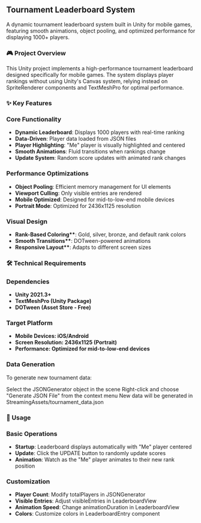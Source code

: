 ## Tournament Leaderboard System

A dynamic tournament leaderboard system built in Unity for mobile games, featuring smooth animations, object pooling, and optimized performance for displaying 1000+ players.

### 🎮 Project Overview

This Unity project implements a high-performance tournament leaderboard designed specifically for mobile games. The system displays player rankings without using Unity's Canvas system, relying instead on SpriteRenderer components and TextMeshPro for optimal performance.

### ✨ Key Features

### Core Functionality

- **Dynamic Leaderboard**: Displays 1000 players with real-time ranking
- **Data-Driven**: Player data loaded from JSON files
- **Player Highlighting**: "Me" player is visually highlighted and centered
- **Smooth Animations**: Fluid transitions when rankings change
- **Update System**: Random score updates with animated rank changes

### Performance Optimizations

- **Object Pooling**: Efficient memory management for UI elements
- **Viewport Culling**: Only visible entries are rendered
- **Mobile Optimized**: Designed for mid-to-low-end mobile devices
- **Portrait Mode**: Optimized for 2436x1125 resolution

### Visual Design

- **Rank-Based Coloring\*\***: Gold, silver, bronze, and default rank colors
- **Smooth Transitions\*\***: DOTween-powered animations
- **Responsive Layout\*\***: Adapts to different screen sizes

### 🛠️ Technical Requirements

### Dependencies

- **Unity 2021.3+**
- **TextMeshPro (Unity Package)**
- **DOTween (Asset Store - Free)**

### Target Platform

- **Mobile Devices: iOS/Android**
- **Screen Resolution: 2436x1125 (Portrait)**
- **Performance: Optimized for mid-to-low-end devices**

### Data Generation

To generate new tournament data:

Select the JSONGenerator object in the scene
Right-click and choose "Generate JSON File" from the context menu
New data will be generated in StreamingAssets/tournament_data.json

### 🎯 Usage

### Basic Operations

- **Startup**: Leaderboard displays automatically with "Me" player centered
- **Update**: Click the UPDATE button to randomly update scores
- **Animation**: Watch as the "Me" player animates to their new rank position

### Customization

- **Player Count**: Modify totalPlayers in JSONGenerator
- **Visible Entries**: Adjust visibleEntries in LeaderboardView
- **Animation Speed**: Change animationDuration in LeaderboardView
- **Colors**: Customize colors in LeaderboardEntry component

